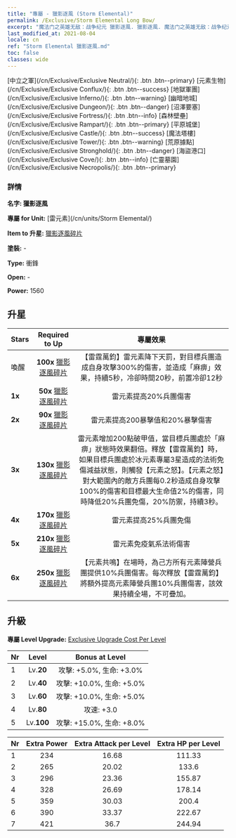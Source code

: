 ```yaml
---
title: "專屬 - 獵影逐風 (Storm Elemental)"
permalink: /Exclusive/Storm Elemental Long Bow/
excerpt: "魔法门之英雄无敌：战争纪元 獵影逐風. 獵影逐風. 魔法门之英雄无敌：战争纪元 專屬 獵影逐風. 雷元素 專屬."
last_modified_at: 2021-08-04
locale: cn
ref: "Storm Elemental 獵影逐風.md"
toc: false
classes: wide
---
```

 [中立之軍](/cn/Exclusive/Exclusive Neutral/){: .btn .btn--primary} [元素生物](/cn/Exclusive/Exclusive Conflux/){: .btn .btn--success} [地獄軍團](/cn/Exclusive/Exclusive Inferno/){: .btn .btn--warning} [幽暗地城](/cn/Exclusive/Exclusive Dungeon/){: .btn .btn--danger} [沼澤要塞](/cn/Exclusive/Exclusive Fortress/){: .btn .btn--info} [森林壁壘](/cn/Exclusive/Exclusive Rampart/){: .btn .btn--primary} [平原城堡](/cn/Exclusive/Exclusive Castle/){: .btn .btn--success} [魔法塔樓](/cn/Exclusive/Exclusive Tower/){: .btn .btn--warning} [荒原據點](/cn/Exclusive/Exclusive Stronghold/){: .btn .btn--danger} [海盜港口](/cn/Exclusive/Exclusive Cove/){: .btn .btn--info} [亡靈墓園](/cn/Exclusive/Exclusive Necropolis/){: .btn .btn--primary} 

### 詳情
 **名字: 獵影逐風** 

 **專屬 for Unit:** [雷元素](/cn/units/Storm Elemental/) 

 **Item to 升星:** [獵影逐風碎片](/cn/Items/con_914/)

 **塗裝:** -

 **Type:** 衝鋒

 **Open:** -

 **Power:** 1560

## 升星

  |     Stars    |  Required to Up | 專屬效果 |
  |:-------------|:---------------:|:---------------:|
  |  喚醒  | **100x** [獵影逐風碎片](/cn/Items/con_914/) | 【雷霆萬鈞】雷元素降下天罰，對目標兵團造成自身攻擊300%的傷害，並造成「麻痹」效果，持續5秒，冷卻時間20秒，前置冷卻12秒 |
  | **1x** <i class="fas fa-star"/> | **50x** [獵影逐風碎片](/cn/Items/con_914/) | 雷元素提高20%兵團傷害 |
  | **2x** <i class="fas fa-star"/> | **90x** [獵影逐風碎片](/cn/Items/con_914/) | 雷元素提高200暴擊值和20%暴擊傷害 |
  | **3x** <i class="fas fa-star"/> | **130x** [獵影逐風碎片](/cn/Items/con_914/) | 雷元素增加200點破甲值，當目標兵團處於「麻痹」狀態時效果翻倍。釋放【雷霆萬鈞】時，如果目標兵團處於冰元素專屬3星造成的法術免傷減益狀態，則觸發【元素之怒】。【元素之怒】對大範圍內的敵方兵團每0.2秒造成自身攻擊100%的傷害和目標最大生命值2%的傷害，同時降低20%兵團免傷，20%防禦，持續3秒。 |
  | **4x** <i class="fas fa-star"/> | **170x** [獵影逐風碎片](/cn/Items/con_914/) | 雷元素提高25%兵團免傷 |
  | **5x** <i class="fas fa-star"/> | **210x** [獵影逐風碎片](/cn/Items/con_914/) | 雷元素免疫氣系法術傷害 |
  | **6x** <i class="fas fa-star"/> | **250x** [獵影逐風碎片](/cn/Items/con_914/) | 【元素共鳴】在場時，為己方所有元素陣營兵團提供10%兵團傷害。每次釋放【雷霆萬鈞】將額外提高元素陣營兵團10%兵團傷害，該效果持續全場，不可疊加。 |


## 升級
 **專屬 Level Upgrade:** [Exclusive Upgrade Cost Per Level](/Exclusive/ExclusiveUpgradeCostPerLevel/)

  |  Nr  |   Level  | Bonus at Level |
  |:-----|:--------:|:--------------:|
  | 1 | Lv.**20** | 攻擊: +5.0%, 生命: +3.0% |
  | 2 | Lv.**40** | 攻擊: +10.0%, 生命: +5.0% |
  | 3 | Lv.**60** | 攻擊: +10.0%, 生命: +5.0% |
  | 4 | Lv.**80** | 攻速: +3.0 |
  | 5 | Lv.**100** | 攻擊: +15.0%, 生命: +8.0% |


  |  Nr  |  Extra Power | Extra Attack per Level | Extra HP per Level |
  |:-----|:--------:|:--------:|:--------:|
  | 1 | 234 | 16.68 | 111.33 |
  | 2 | 265 | 20.02 | 133.6 |
  | 3 | 296 | 23.36 | 155.87 |
  | 4 | 328 | 26.69 | 178.14 |
  | 5 | 359 | 30.03 | 200.4 |
  | 6 | 390 | 33.37 | 222.67 |
  | 7 | 421 | 36.7 | 244.94 |


